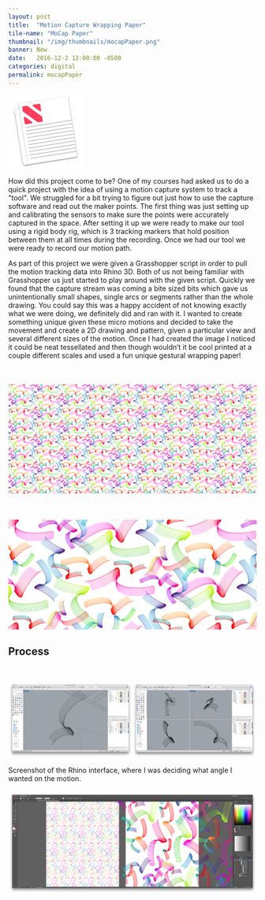 ```yaml
---
layout: post
title:  "Motion Capture Wrapping Paper"
tile-name: "MoCap Paper"
thumbnail: "/img/thumbnails/mocapPaper.png"
banner: New
date:   2016-12-2 12:00:00 -0500
categories: digital
permalink: mocapPaper
---
```


<div class="image-container"><img src="../img/appleNews/appIcon.png" alt="Logo" class="image-center" style="width:30%"/></div>

<!--Image of wrapping paper on box-->

How did this project come to be? One of my courses had asked us to do a quick project with the idea of using a motion capture system to track a "tool". We struggled for a bit trying to figure out just how to use the capture software and read out the maker points. The first thing was just setting up and calibrating the sensors to make sure the points were accurately captured in the space. After setting it up we were ready to make our tool using a rigid body rig, which is 3 tracking markers that hold position between them at all times during the recording. Once we had our tool we were ready to record our motion path. 

As part of this project we were given a Grasshopper script in order to pull the motion tracking data into Rhino 3D. Both of us not being familiar with Grasshopper us just started to play around with the given script. Quickly we found that the capture stream was coming a bite sized bits which gave us unintentionally small shapes, single arcs or segments rather than the whole drawing. You could say this was a happy accident of not knowing exactly what we were doing, we definitely did and ran with it. I wanted to create something unique given these micro motions and decided to take the movement and create a 2D drawing and pattern, given a particular view and several different sizes of the motion. Once I had created the image I noticed it could be neat tessellated and then though wouldn’t it be cool printed at a couple different scales and used a fun unique gestural wrapping paper!


<div class="image-container" style="margin-top:50px;"><img src="../img/mocapPaper/pattern.png" alt="The Pattern"/></div>
<div class="image-container" style="margin-top:50px;"><img src="../img/mocapPaper/patternZoomed.png" alt="The Pattern Zommed In"/></div>


## Process
<!--Image of grasshopper script-->
<!--picture of the tool-->
<!--gif of wanding (possibly a couple side by side 2 or 3)-->
<!--gif of the motion-->

<div class="image-container" style="margin-top:50px;"><img src="../img/mocapPaper/rhino.png" alt="Rhino Screenshot"/></div>

Screenshot of the Rhino interface, where I was deciding what angle I wanted on the motion.

<div class="image-container" style="margin-top:20px;"><img src="../img/mocapPaper/aiScreenshot.png" alt="Illustrator Screenshot"/></div>
